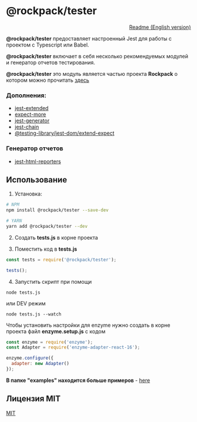 # @rockpack/tester

<p align="right">
  <a href="https://github.com/AlexSergey/rockpack/blob/master/packages/tester/README.md">Readme (English version)</a>
</p>

**@rockpack/tester** предоставляет настроенный Jest для работы с проектом с Typescript или Babel.

**@rockpack/tester** включает в себя несколько рекомендуемых модулей и генератор отчетов тестирования.

**@rockpack/tester** это модуль является частью проекта **Rockpack** о котором можно прочитать <a href="https://github.com/AlexSergey/rockpack/blob/master/README_RU.md" target="_blank">здесь</a>

### Дополнения:
- [jest-extended](https://github.com/jest-community/jest-extended)
- [expect-more](https://github.com/JamieMason/expect-more/)
- [jest-generator](https://github.com/doniyor2109/jest-generator)
- [jest-chain](https://github.com/mattphillips/jest-chain)
- [@testing-library/jest-dom/extend-expect](https://github.com/testing-library/jest-dom)

### Генератор отчетов
- [jest-html-reporters](https://github.com/Hazyzh/jest-html-reporters)

## Использование

1. Установка:

```sh
# NPM
npm install @rockpack/tester --save-dev

# YARN
yarn add @rockpack/tester --dev
```

2. Создать **tests.js** в корне проекта

3. Поместить код в **tests.js**

```js
const tests = require('@rockpack/tester');

tests();
```

4. Запустить скрипт при помощи
```shell script
node tests.js
```
или DEV режим
```shell script
node tests.js --watch
```

Чтобы установить настройки для enzyme нужно создать в корне проекта файл **enzyme.setup.js** c кодом

```js
const enzyme = require('enzyme');
const Adapter = require('enzyme-adapter-react-16');

enzyme.configure({
  adapter: new Adapter()
});
```

**В папке "examples" находится больше примеров** - <a href="https://github.com/AlexSergey/rockpack/blob/master/packages/tester/examples" target="_blank">here</a>

## Лицензия MIT

<a href="https://github.com/AlexSergey/rockpack/blob/master/README_RU.md#%D0%BB%D0%B8%D1%86%D0%B5%D0%BD%D0%B7%D0%B8%D1%8F-mit" target="_blank">MIT</a>
